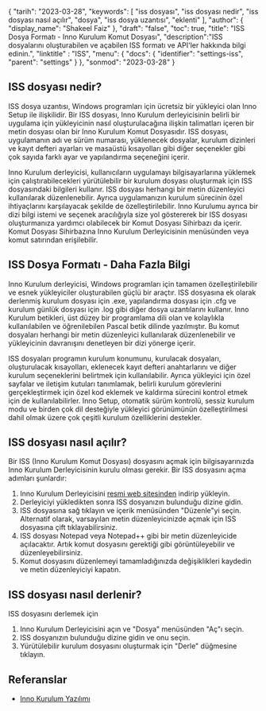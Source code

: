 {
"tarih": "2023-03-28",
  "keywords": [
"iss dosyası",
"iss dosyası nedir",
"iss dosyası nasıl açılır",
"dosya",
"iss dosya uzantısı",
"eklenti"
],
  "author": {
"display_name": "Shakeel Faiz"
},
"draft": "false",
"toc": true,
"title": "ISS Dosya Formatı - Inno Kurulum Komut Dosyası",
  "description":"ISS dosyalarını oluşturabilen ve açabilen ISS formatı ve API'ler hakkında bilgi edinin.",
"linktitle" : "ISS",
  "menu": {
    "docs": {
      "identifier": "settings-iss",
      "parent": "settings"
}
},
"sonmod": "2023-03-28"
}

## ISS dosyası nedir?

ISS dosya uzantısı, Windows programları için ücretsiz bir yükleyici olan Inno Setup ile ilişkilidir. Bir ISS dosyası, Inno Kurulum derleyicisinin belirli bir uygulama için yükleyicinin nasıl oluşturulacağına ilişkin talimatları içeren bir metin dosyası olan bir Inno Kurulum Komut Dosyasıdır. ISS dosyası, uygulamanın adı ve sürüm numarası, yüklenecek dosyalar, kurulum dizinleri ve kayıt defteri ayarları ve masaüstü kısayolları gibi diğer seçenekler gibi çok sayıda farklı ayar ve yapılandırma seçeneğini içerir.

Inno Kurulum derleyicisi, kullanıcıların uygulamayı bilgisayarlarına yüklemek için çalıştırabilecekleri yürütülebilir bir kurulum dosyası oluşturmak için ISS dosyasındaki bilgileri kullanır. ISS dosyası herhangi bir metin düzenleyici kullanılarak düzenlenebilir. Ayrıca uygulamanızın kurulum sürecinin özel ihtiyaçlarını karşılayacak şekilde de özelleştirilebilir. Inno Kurulumu ayrıca bir dizi bilgi istemi ve seçenek aracılığıyla size yol göstererek bir ISS dosyası oluşturmanıza yardımcı olabilecek bir Komut Dosyası Sihirbazı da içerir. Komut Dosyası Sihirbazına Inno Kurulum Derleyicisinin menüsünden veya komut satırından erişilebilir.

## ISS Dosya Formatı - Daha Fazla Bilgi

Inno Kurulum derleyicisi, Windows programları için tamamen özelleştirilebilir ve esnek yükleyiciler oluşturabilen güçlü bir araçtır. ISS dosyasına ek olarak derlenmiş kurulum dosyası için .exe, yapılandırma dosyası için .cfg ve kurulum günlük dosyası için .log gibi diğer dosya uzantılarını kullanır. Inno Kurulum betikleri, üst düzey bir programlama dili olan ve kolaylıkla kullanılabilen ve öğrenilebilen Pascal betik dilinde yazılmıştır. Bu komut dosyaları herhangi bir metin düzenleyici kullanılarak düzenlenebilir ve yükleyicinin davranışını denetleyen bir dizi yönerge içerir.

ISS dosyaları programın kurulum konumunu, kurulacak dosyaları, oluşturulacak kısayolları, eklenecek kayıt defteri anahtarlarını ve diğer kurulum seçeneklerini belirtmek için kullanılabilir. Ayrıca yükleyici için özel sayfalar ve iletişim kutuları tanımlamak, belirli kurulum görevlerini gerçekleştirmek için özel kod eklemek ve kaldırma sürecini kontrol etmek için de kullanılabilirler. Inno Setup, otomatik sürüm kontrolü, sessiz kurulum modu ve birden çok dil desteğiyle yükleyici görünümünün özelleştirilmesi dahil olmak üzere çok çeşitli kurulum özelliklerini destekler.

## ISS dosyası nasıl açılır?

Bir ISS (Inno Kurulum Komut Dosyası) dosyasını açmak için bilgisayarınızda Inno Kurulum Derleyicisinin kurulu olması gerekir. Bir ISS dosyasını açma adımları şunlardır:

1. Inno Kurulum Derleyicisini [resmi web sitesinden](https://jrsoftware.org/isdl.php) indirip yükleyin.
2. Derleyiciyi yükledikten sonra ISS dosyanızın bulunduğu dizine gidin.
3. ISS dosyasına sağ tıklayın ve içerik menüsünden "Düzenle"yi seçin. Alternatif olarak, varsayılan metin düzenleyicinizde açmak için ISS dosyasına çift tıklayabilirsiniz.
4. ISS dosyası Notepad veya Notepad++ gibi bir metin düzenleyicide açılacaktır. Artık komut dosyasını gerektiği gibi görüntüleyebilir ve düzenleyebilirsiniz.
5. Komut dosyasını düzenlemeyi tamamladığınızda değişiklikleri kaydedin ve metin düzenleyiciyi kapatın.

## ISS dosyası nasıl derlenir?

ISS dosyasını derlemek için

1. Inno Kurulum Derleyicisini açın ve "Dosya" menüsünden "Aç"ı seçin.
2. ISS dosyanızın bulunduğu dizine gidin ve onu seçin.
3. Yürütülebilir kurulum dosyasını oluşturmak için "Derle" düğmesine tıklayın.

## Referanslar
* [Inno Kurulum Yazılımı](https://jrsoftware.org/isdl.php)

